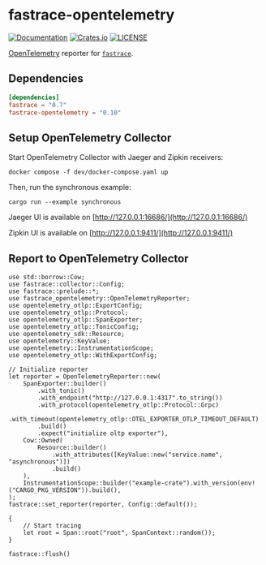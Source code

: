 # fastrace-opentelemetry

[![Documentation](https://docs.rs/fastrace-opentelemetry/badge.svg)](https://docs.rs/fastrace-opentelemetry/)
[![Crates.io](https://img.shields.io/crates/v/fastrace-opentelemetry.svg)](https://crates.io/crates/fastrace-opentelemetry)
[![LICENSE](https://img.shields.io/github/license/fast/fastrace.svg)](https://github.com/fast/fastrace/blob/main/LICENSE)

[OpenTelemetry](https://github.com/open-telemetry/opentelemetry-rust) reporter for [`fastrace`](https://crates.io/crates/fastrace).

## Dependencies

```toml
[dependencies]
fastrace = "0.7"
fastrace-opentelemetry = "0.10"
```

## Setup OpenTelemetry Collector

Start OpenTelemetry Collector with Jaeger and Zipkin receivers:

```shell
docker compose -f dev/docker-compose.yaml up
```

Then, run the synchronous example:

```shell
cargo run --example synchronous
```

Jaeger UI is available on [http://127.0.0.1:16686/](http://127.0.0.1:16686/)

Zipkin UI is available on [http://127.0.0.1:9411/](http://127.0.0.1:9411/)

## Report to OpenTelemetry Collector

```rust, no_run
use std::borrow::Cow;
use fastrace::collector::Config;
use fastrace::prelude::*;
use fastrace_opentelemetry::OpenTelemetryReporter;
use opentelemetry_otlp::ExportConfig;
use opentelemetry_otlp::Protocol;
use opentelemetry_otlp::SpanExporter;
use opentelemetry_otlp::TonicConfig;
use opentelemetry_sdk::Resource;
use opentelemetry::KeyValue;
use opentelemetry::InstrumentationScope;
use opentelemetry_otlp::WithExportConfig;

// Initialize reporter
let reporter = OpenTelemetryReporter::new(
    SpanExporter::builder()
        .with_tonic()
        .with_endpoint("http://127.0.0.1:4317".to_string())
        .with_protocol(opentelemetry_otlp::Protocol::Grpc)
        .with_timeout(opentelemetry_otlp::OTEL_EXPORTER_OTLP_TIMEOUT_DEFAULT)
        .build()
        .expect("initialize oltp exporter"),
    Cow::Owned(
        Resource::builder()
            .with_attributes([KeyValue::new("service.name", "asynchronous")])
            .build()
    ),
    InstrumentationScope::builder("example-crate").with_version(env!("CARGO_PKG_VERSION")).build(),
);
fastrace::set_reporter(reporter, Config::default());

{
    // Start tracing
    let root = Span::root("root", SpanContext::random());
}

fastrace::flush()
```
